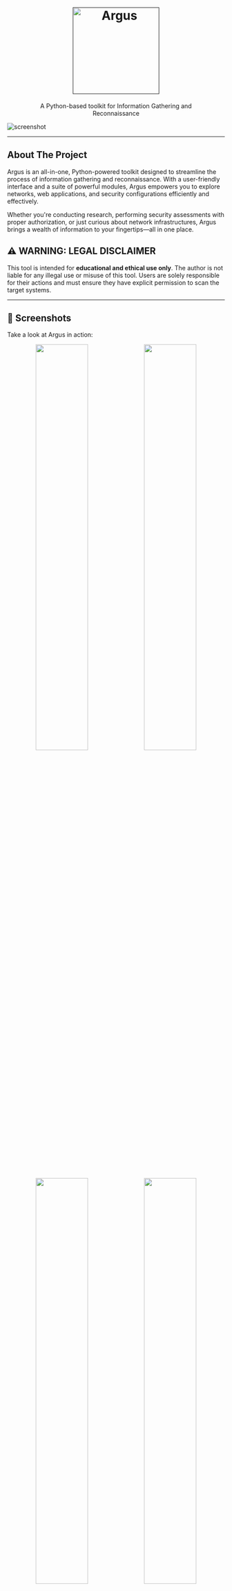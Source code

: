 
<h1 align="center">
  <a href="">
    <picture>
      <source height="200" media="(prefers-color-scheme: dark)" srcset="https://i.imgur.com/Z5jdzzY.png">
      <img height="200" alt="Argus" src="https://i.imgur.com/FL0dmHd.png">
    </picture>
  </a>
  <br>
</h1>
<p align="center">
   A Python-based toolkit for  Information Gathering and <br>Reconnaissance
</p>

![screenshot](https://i.imgur.com/BXiJ9bC.gif)

---

## About The Project

Argus is an all-in-one, Python-powered toolkit designed to streamline the process of information gathering and reconnaissance. With a user-friendly interface and a suite of powerful modules, Argus empowers you to explore networks, web applications, and security configurations efficiently and effectively.

Whether you're conducting research, performing security assessments with proper authorization, or just curious about network infrastructures, Argus brings a wealth of information to your fingertips—all in one place.

## ⚠️ WARNING: LEGAL DISCLAIMER

This tool is intended for **educational and ethical use only**. The author is not liable for any illegal use or misuse of this tool. Users are solely responsible for their actions and must ensure they have explicit permission to scan the target systems.

---

## 👀 Screenshots

Take a look at Argus in action:
<p float="left" align="middle">
  <img src="https://i.imgur.com/lS64CUp.png" width="49%">
  <img src="https://i.imgur.com/8VtXyEW.png" width="49%">
</p>
<p float="left" align="middle">
  <img src="https://i.imgur.com/rEIPl2h.png" width="49%">
  <img src="https://i.imgur.com/TVmc8gf.png" width="49%">
</p>
<p float="left" align="middle">
  <img src="https://i.imgur.com/1I6x3Gp.png" width="49%">
  <img src="https://i.imgur.com/9EZqNvK.png" width="49%">
</p>
<p float="left" align="middle">
  <img src="https://i.imgur.com/U4fdPSI.png" width="49%">
  <img src="https://i.imgur.com/LnmykFJ.png" width="49%">
</p>

---

## ⚙️ Installation

To get started with Argus, follow these simple steps:

```bash
git clone https://github.com/jasonxtn/argus.git
cd argus
pip install -r requirements.txt
```

Once installed, you can launch Argus with:

```bash
python argus.py
```

---

## 📖 Usage

Argus offers a rich collection of tools categorized into three main areas:

### Network & Infrastructure Tools

These tools help you gather data about a network, uncovering vital details about servers, IP addresses, DNS records, and more:

1. **Associated Hosts**: Discover domains associated with the target.
2. **DNS Over HTTPS**: Resolve DNS securely via encrypted channels.
3. **DNS Records**: Collect DNS records, including A, AAAA, MX, etc.
4. **DNSSEC Check**: Verify if DNSSEC is properly configured.
5. **Domain Info**: Gather information such as registrar details and expiry dates.
6. **Domain Reputation Check**: Check domain trustworthiness using various reputation sources.
7. **IP Info**: Retrieve geographic and ownership details of an IP address.
8. **Open Ports Scan**: Scan the target for open ports and services.
9. **Server Info**: Extract key server details using various techniques.
10. **Server Location**: Identify the physical location of the server.
11. **SSL Chain Analysis**: Analyze the SSL certificate chain for trustworthiness.
12. **SSL Expiry Alert**: Check SSL certificates for upcoming expiry.
13. **TLS Cipher Suites**: List the supported TLS ciphers on the server.
14. **TLS Handshake Simulation**: Simulate a TLS handshake to check for security issues.
15. **Traceroute**: Trace the path packets take to reach the target.
16. **TXT Records**: Fetch TXT records, often used for verification purposes.
17. **WHOIS Lookup**: Perform WHOIS queries to gather domain ownership details.
18. **Zone Transfer**: Attempt to perform DNS zone transfers.

### Web Application Analysis Tools

These modules focus on understanding the structure and security of web applications:

19. **Archive History**: View the target's history using internet archives.
20. **Broken Links Detection**: Find broken links that may lead to user frustration or security gaps.
21. **Carbon Footprint**: Evaluate the environmental impact of a website.
22. **CMS Detection**: Detect the type of CMS used, like WordPress, Joomla, etc.
23. **Cookies Analyzer**: Analyze cookies for secure attributes and potential privacy issues.
24. **Content Discovery**: Discover hidden directories, files, and endpoints.
25. **Crawler**: Crawl the site to uncover data and map out its structure.
26. **Robots.txt Analyzer**: Analyze the `robots.txt` file for hidden resources.
27. **Directory Finder**: Look for directories that may not be indexed publicly.
28. **Performance Monitoring**: Monitor the website's response time and load performance.
29. **Quality Metrics**: Assess the quality of the site's content and user experience.
30. **Redirect Chain**: Follow redirects to analyze if they're safe or malicious.
31. **Sitemap Parsing**: Extract URLs from the site's sitemap.
32. **Social Media Presence Scan**: Analyze the social media profiles linked to the target.
33. **Technology Stack Detection**: Identify the technologies and frameworks the site uses.
34. **Third-Party Integrations**: Discover any third-party services integrated into the site.

### Security & Threat Intelligence Tools

The security modules in Argus are designed to assess the target's defenses and gather threat intelligence:

35. **Censys Reconnaissance**: Use Censys for in-depth details about the target's assets.
36. **Certificate Authority Recon**: Examine the certificate authority details.
37. **Data Leak Detection**: Check for potential data leaks and sensitive data exposure.
38. **Firewall Detection**: Identify whether a firewall or WAF is protecting the target.
39. **Global Ranking**: Look up the site's global ranking to gauge its popularity.
40. **HTTP Headers**: Extract and evaluate HTTP response headers.
41. **HTTP Security Features**: Check for secure HTTP headers such as HSTS, CSP, etc.
42. **Malware & Phishing Check**: Scan the site for signs of malware and phishing risks.
43. **Pastebin Monitoring**: Search paste sites for leaks associated with the target.
44. **Privacy & GDPR Compliance**: Verify compliance with GDPR and other privacy regulations.
45. **Security.txt Check**: Locate and analyze the `security.txt` file for vulnerability disclosure policies.
46. **Shodan Reconnaissance**: Use Shodan to discover open ports, services, and vulnerabilities.
47. **SSL Labs Report**: Get a detailed SSL/TLS assessment via SSL Labs.
48. **SSL Pinning Check**: Check if SSL pinning is implemented on the site.
49. **Subdomain Enumeration**: Discover subdomains of the target domain.
50. **Subdomain Takeover**: Test whether subdomains are vulnerable to takeover.
51. **VirusTotal Scan**: Check the target's reputation using VirusTotal.

### How to Use Argus

1. Launch Argus from the command line.
2. Enter the tool number you want to use from the main menu.
3. Follow the prompts to enter relevant information.
4. Review the results and adjust your strategy accordingly.

**Example Command:**

```bash
root@argus:~# 1
```
This command initiates the **Associated Hosts** tool.

---


## 🛠 Configuration

Certain modules require API keys to work. Make sure to add any necessary API keys in the `config/settings.py` file before running Argus to unlock full functionality.

---

## 🤝 Contributing

We welcome contributions! Whether it's fixing bugs, adding new features, or improving documentation, your help is appreciated. Fork the repo and submit a pull request .

---
## ⭐️ Show Your Support

If this tool has been helpful to you, please consider giving us a star on GitHub! Your support means a lot to us and helps others discover the project.

